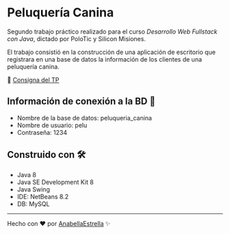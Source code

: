# Peluquería Canina

Segundo trabajo práctico realizado para el curso _Desarrollo Web Fullstack con Java_, dictado por PoloTic y Silicon Misiones.

El trabajo consistió en la construcción de una aplicación de escritorio que registrara en una base de datos la información de los clientes de una peluquería canina.

📄 [Consigna del TP](https://drive.google.com/file/d/11v16gDI-Q5CsSokdnRIZTAiLv-g2RlBF/view?usp=sharing)

## Información de conexión a la BD 🔌
- Nombre de la base de datos: peluqueria_canina
- Nombre de usuario: pelu
- Contraseña: 1234

## Construido con 🛠️
- Java 8
- Java SE Development Kit 8
- Java Swing
- IDE: NetBeans 8.2
- DB: MySQL

---
Hecho con ❤ por [AnabellaEstrella](https://github.com/AnabellaEstrella) ✨
